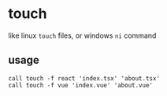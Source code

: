 # touch

like linux `touch` files, or windows `ni` command

## usage

```
call touch -f react 'index.tsx' 'about.tsx'
call touch -f vue 'index.vue' 'about.vue'
```

